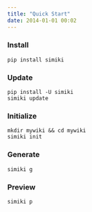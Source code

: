 ```yaml
---
title: "Quick Start"
date: 2014-01-01 00:02
---
```


### Install ###

	pip install simiki

### Update ###

	pip install -U simiki
	simiki update

### Initialize ###

	mkdir mywiki && cd mywiki
	simiki init

### Generate ###

	simiki g

### Preview ###

	simiki p


